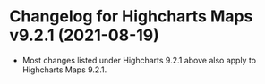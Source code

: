 # Changelog for Highcharts Maps v9.2.1 (2021-08-19)

- Most changes listed under Highcharts 9.2.1 above also apply to Highcharts Maps 9.2.1.

